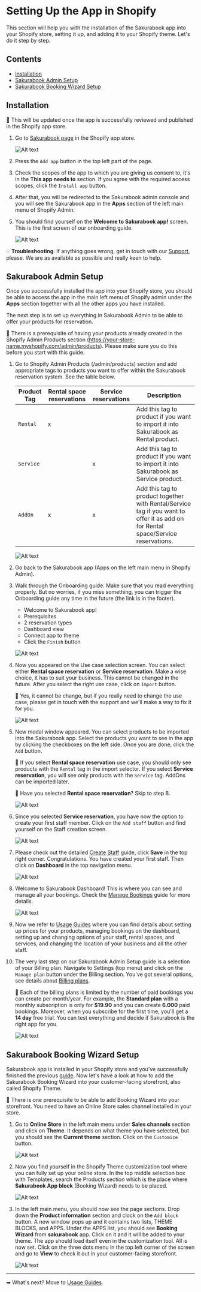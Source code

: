 # Setting Up the App in Shopify

This section will help you with the installation of the Sakurabook app into your Shopify store, setting it up, and adding it to your Shopify theme. Let's do it step by step.

## Contents

- [Installation](#installation)
- [Sakurabook Admin Setup](#sakurabook-admin-setup)
- [Sakurabook Booking Wizard Setup](#sakurabook-booking-wizard-setup)

## Installation

📌 This will be updated once the app is successfully reviewed and published in the Shopify app store.

1. Go to [Sakurabook page](https://apps.shopify.com/google?surface_detail=recommended-for-you&surface_inter_position=2&surface_intra_position=5&surface_type=home) in the Shopify app store.

   ![Alt text](../img/?raw=true "Sakurabook App Store")

2. Press the `Add app` button in the top left part of the page.

3. Check the scopes of the app to which you are giving us consent to, it's in the **This app needs to** section. If you agree with the required access scopes, click the `Install app` button.

4. After that, you will be redirected to the Sakurabook admin console and you will see the Sakurabook app in the **Apps** section of the left main menu of Shopify Admin.

5. You should find yourself on the **Welcome to Sakurabook app!** screen. This is the first screen of our onboarding guide.

   ![Alt text](../img/?raw=true "Welcome to Sakurabook app!")

💡 **Troubleshooting**: If anything goes wrong, get in touch with our [Support](https://app.sakurabook.app/pages/support), please. We are as available as possible and really keen to help.

## Sakurabook Admin Setup

Once you successfully installed the app into your Shopify store, you should be able to access the app in the main left menu of Shopify admin under the **Apps** section together with all the other apps you have installed.

The next step is to set up everything in Sakurabook Admin to be able to offer your products for reservation.

📌 There is a prerequisite of having your products already created in the Shopify Admin Products section (https://your-store-name.myshopify.com/admin/products). Please make sure you do this before you start with this guide.

1. Go to Shopify Admin Products (/admin/products) section and add appropriate tags to products you want to offer within the Sakurabook reservation system. See the table below.

   | Product Tag | Rental space reservations | Service reservations | Description                                                                                                                       |
   | ----------- | ------------------------- | -------------------- | --------------------------------------------------------------------------------------------------------------------------------- |
   | `Rental`    | x                         |                      | Add this tag to product if you want to import it into Sakurabook as Rental product.                                               |
   | `Service`   |                           | x                    | Add this tag to product if you want to import it into Sakurabook as Service product.                                              |
   | `AddOn`     | x                         | x                    | Add this tag to product together with Rental/Service tag if you want to offer it as add on for Rental space/Service reservations. |

   ![Alt text](../img/Screenshot%202022-08-28%20at%2010.44.52.png?raw=true "Shopify Product Tags")

2. Go back to the Sakurabook app (Apps on the left main menu in Shopify Admin).

3. Walk through the Onboarding guide. Make sure that you read everything properly. But no worries, if you miss something, you can trigger the Onboarding guide any time in the future (the link is in the footer).

   - Welcome to Sakurabook app!
   - Prerequisites
   - 2 reservation types
   - Dashboard view
   - Connect app to theme
   - Click the `Finish` button

   ![Alt text](../img/?raw=true "Sakurabook Onboarding Finish")

4. Now you appeared on the Use case selection screen. You can select either **Rental space reservation** or **Service reservation**. Make a wise choice, it has to suit your business. This cannot be changed in the future. After you select the right use case, click on `Import` button.

   📌 Yes, it cannot be change, but if you really need to change the use case, please get in touch with the support and we'll make a way to fix it for you.

   ![Alt text](../img/Screenshot%202022-08-29%20at%2010.36.48.png?raw=true "Sakurabook Use Case Selection ")

5. New modal window appeared. You can select products to be imported into the Sakurabook app. Select the products you want to see in the app by clicking the checkboxes on the left side. Once you are done, click the `Add` button.

   📌 If you select **Rental space reservation** use case, you should only see products with the `Rental` tag in the import selector. If you select **Service reservation**, you will see only products with the `Service` tag. AddOns can be imported later.

   📌 Have you selected **Rental space reservation**? Skip to step 8.

   ![Alt text](../img/Screenshot%202022-08-29%20at%2010.38.48.png?raw=true "Sakurabook Import Products")

6. Since you selected **Service reservation**, you have now the option to create your first staff member. Click on the `Add staff` button and find yourself on the Staff creation screen.

   ![Alt text](../img/Screenshot%202022-08-29%20at%2010.40.48.png?raw=true "Sakurabook Add Member")

7. Please check out the detailed [Create Staff](./create-staff.md) guide, click **Save** in the top right corner. Congratulations. You have created your first staff. Then click on **Dashboard** in the top navigation menu.

   ![Alt text](../img/Screenshot%202022-08-28%20at%2010.56.35.png?raw=true "Sakurabook Edit Staff")

8. Welcome to Sakurabook Dashboard! This is where you can see and manage all your bookings. Check the [Manage Bookings](./manage-bookings.md) guide for more details.

   ![Alt text](../img/Screenshot%202022-08-28%20at%2010.51.06.png?raw=true "Sakurabook Dashboard")

9. Now we refer to [Usage Guides](usage-guides.md) where you can find details about setting up prices for your products, managing bookings on the dashboard, setting up and changing options of your staff, rental spaces, and services, and changing the location of your business and all the other staff.

10. The very last step on our Sakurabook Admin Setup guide is a selection of your Billing plan. Navigate to Settings (top menu) and click on the `Manage plan` button under the Billing section. You've got several options, see details about [Billing plans](billing-plans.md).

    📌 Each of the billing plans is limited by the number of paid bookings you can create per month/year. For example, the **Standard plan** with a monthly subscription is only for **$19.90** and you can create **6.000** paid bookings. Moreover, when you subscribe for the first time, you'll get a **14 day** free trial. You can test everything and decide if Sakurabook is the right app for you.

    ![Alt text](../img/?raw=true "Sakurabook Billing")

## Sakurabook Booking Wizard Setup

Sakurabook app is installed in your Shopify store and you've successfully finished the previous [guide](#sakurabook-booking-wizard-setup). Now let's have a look at how to add the Sakurabook Booking Wizard into your customer-facing storefront, also called Shopify Theme.

📌 There is one prerequisite to be able to add Booking Wizard into your storefront. You need to have an Online Store sales channel installed in your store.

1. Go to **Online Store** in the left main menu under **Sales channels** section and click on **Theme**. It depends on what theme you have selected, but you should see the **Current theme** section. Click on the `Customize` button.

   ![Alt text](../img/Screenshot%202022-08-28%20at%2010.36.48.png?raw=true "Shopify Theme Customize")

2. Now you find yourself in the Shopify Theme customization tool where you can fully set up your online store. In the top middle selection box with Templates, search the Products section which is the place where **Sakurabook App block** (Booking Wizard) needs to be placed.

   ![Alt text](../img/Screenshot%202022-08-28%20at%2010.37.12.png?raw=true "Shopify Theme Products")

3. In the left main menu, you should now see the page sections. Drop down the **Product information** section and clock on the `Add block` button. A new window pops up and it contains two lists, THEME BLOCKS, and APPS. Under the APPS list, you should see **Booking Wizard** from **sakurabook** app. Click on it and it will be added to your theme. The app should load itself even in the customization tool. All is now set. Click on the three dots menu in the top left corner of the screen and go to **View** to check it out in your customer-facing storefront.

   ![Alt text](../img/Screenshot%202022-08-28%20at%2010.37.30.png?raw=true "Shopify Theme Sakurabook App Block")

---

➡ What's next? Move to [Usage Guides](./usage-guides.md).
